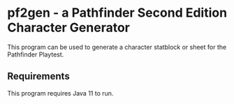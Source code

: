 # pf2gen - a Pathfinder Second Edition Character Generator
This program can be used to generate a character statblock or sheet for the Pathfinder Playtest.
## Requirements
This program requires Java 11 to run.
